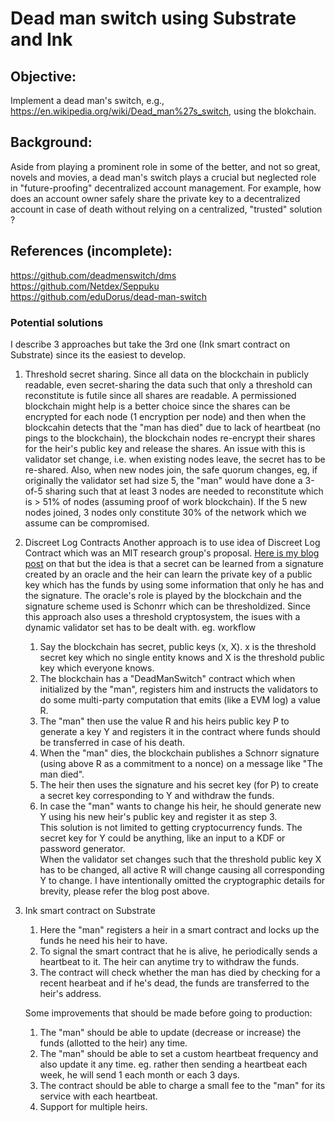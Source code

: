 # Dead man switch using Substrate and Ink

## Objective:
Implement a dead man's switch, e.g., https://en.wikipedia.org/wiki/Dead_man%27s_switch, using the blokchain.

## Background:  
Aside from playing a prominent role in some of the better, and not so great, novels and movies, a dead man's switch 
plays a crucial but neglected role in "future-proofing" decentralized account management. For example, how does an account 
owner safely share the private key to a decentralized account in case of death without relying on a centralized, "trusted" solution ?  

## References (incomplete):  
https://github.com/deadmenswitch/dms  
https://github.com/Netdex/Seppuku  
https://github.com/eduDorus/dead-man-switch

### Potential solutions
I describe 3 approaches but take the 3rd one (Ink smart contract on Substrate) since its the easiest to develop.

1. Threshold secret sharing.
Since all data on the blockchain in publicly readable, even secret-sharing the data such that only a threshold can reconstitute 
is futile since all shares are readable. A permissioned blockchain might help is a better choice since the shares can be encrypted 
for each node (1 encryption per node) and then when the blockcahin detects that the "man has died" due to lack of heartbeat (no 
pings to the blockchain), the blockchain nodes re-encrypt their shares for the heir's public key and release the shares. An issue 
with this is validator set change, i.e. when existing nodes leave, the secret has to be re-shared. Also, when new nodes join, the 
safe quorum changes, eg, if originally the validator set had size 5, the "man" would have done a 3-of-5 sharing such that at least 3 
nodes are needed to reconstitute which is > 51% of nodes (assuming proof of work blockchain). If the 5 new nodes joined, 3 nodes only 
constitute 30% of the network which we assume can be compromised. 

1. Discreet Log Contracts
Another approach is to use idea of Discreet Log Contract which was an MIT research group's proposal. 
[Here is my blog post](https://medium.com/coinmonks/conditional-payments-on-bitcoin-using-discreet-log-contracts-eed19e086e3) on that 
but the idea is that a secret can be learned from a signature created by an oracle and the heir can learn the private key of a public key 
which has the funds by using some information that only he has and the signature. The oracle's role is played by the blockchain and the 
signature scheme used is Schonrr which can be thresholdized. Since this approach also uses a threshold cryptosystem, the isues with a dynamic 
validator set has to be dealt with. eg. workflow 
    1. Say the blockchain has secret, public keys (x, X). x is the threshold secret key which no single entity knows and X is the threshold public 
    key which everyone knows.
    1. The blockchain has a "DeadManSwitch" contract which when initialized by the "man", registers him and instructs the validators to do some 
    multi-party computation that emits (like a EVM log) a value R.
    1. The "man" then use the value R and his heirs public key P to generate a key Y and registers it in the contract where funds should be 
    transferred in case of his death.
    1. When the "man" dies, the blockchain publishes a Schnorr signature (using above R as a commitment to a nonce) on a message like "The man died". 
    1. The heir then uses the signature and his secret key (for P) to create a secret key corresponding to Y and withdraw the funds.
    1. In case the "man" wants to change his heir, he should generate new Y using his new heir's public key and register it as step 3.   
This solution is not limited to getting cryptocurrency funds. The secret key for Y could be anything, like an input to a KDF or password generator.  
When the validator set changes such that the threshold public key X has to be changed, all active R will change causing all corresponding Y to change.
I have intentionally omitted the cryptographic details for brevity, please refer the blog post above.

1. Ink smart contract on Substrate
    1. Here the "man" registers a heir in a smart contract and locks up the funds he need his heir to have. 
    1. To signal the smart contract that he is alive, he periodically sends a heartbeat to it. The heir can anytime try to withdraw the funds. 
    1. The contract will check whether the man has died by checking for a recent hearbeat and if he's dead, the funds are transferred to the heir's address.
     
    Some improvements that should be made before going to production:
    1. The "man" should be able to update (decrease or increase) the funds (allotted to the heir) any time.
    1. The "man" should be able to set a custom heartbeat frequency and also update it any time. eg. rather then sending a heartbeat each week, he will send 1 each month or each 3 days. 
    1. The contract should be able to charge a small fee to the "man" for its service with each heartbeat.
    1. Support for multiple heirs.